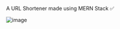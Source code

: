 A URL Shortener made using MERN Stack ✅


![image](https://github.com/IshaanGaba97/URL-Shortener/assets/81242468/ae46a02c-e922-459e-866e-78ec42fd4af5)




